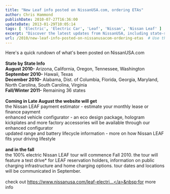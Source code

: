 ```yaml
---
title: "New Leaf info posted on NissanUSA.com, ordering ETAs"
author: Chris Hammond
publishDate: 2010-07-27T16:36:00
updateDate: 2013-01-29T10:05:14
tags: [ 'Electric', 'Electric Car', 'Leaf', 'Nissan', 'Nissan Leaf' ]
excerpt: "Discover the latest updates from NissanUSA, including state-specific info and upcoming features like the Nissan LEAF payment estimator and factory accessories. Explore more at https://www.nissanusa.com/leaf-electri."
url: /2010/new-leaf-info-posted-on-nissanusacom-ordering-etas  # Use the generated URL with year
---
```

Here's a quick rundown of what's been posted on NissanUSA.com<br /> <br /> <strong>State by State Info<br /> August 2010- </strong>Arizona,<strong>&nbsp;</strong>California, Oregon, Tennessee, Washington<br /> <strong>September 2010-</strong> Hawaii, Texas<br /> <strong>December 2010-</strong> Alabama, Dist. of Columbia, Florida, Georgia, Maryland, North Carolina, South Carolina, Virginia<br /> <strong>Fall/Winter 2011-</strong> Remaining 36 states<br /> <br /> <strong> Coming in Late August the website will get</strong><br /> the Nissan LEAF payment estimator - estimate your monthly lease or finance payment<br /> enhanced vehicle configurator - an eco design package, hologram kickplates and more factory accessories will be available through our enhanced configurator<br /> updated range and battery lifecycle information - more on how Nissan LEAF fits your driving lifestyle<br /> <br /> <strong> and in the fall</strong><br /> the 100% electric Nissan LEAF tour will commence Fall 2010. the tour will feature a test drive* for LEAF reservation holders, information on public charging infrastructure and home charging options. tour dates and locations will be communicated in September.<br /> <br /> check out&nbsp;<a href="https://www.nissanusa.com/leaf-electric-car/dashboard/myLeafEta" target="_blank" rel="nofollow">https://www.nissanusa.com/leaf-electri...</a>&nbsp;for more info<br />


